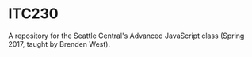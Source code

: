 # ITC230
A repository for the Seattle Central's Advanced JavaScript class (Spring 2017, taught by Brenden West). 
